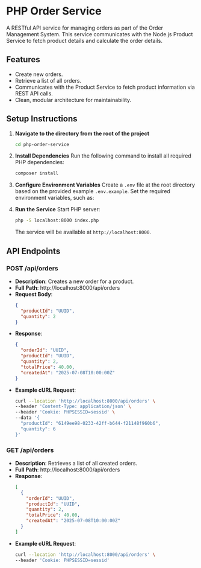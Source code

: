 # PHP Order Service

A RESTful API service for managing orders as part of the Order Management System. This service communicates with the Node.js Product Service to fetch product details and calculate the order details.

## Features

- Create new orders.
- Retrieve a list of all orders.
- Communicates with the Product Service to fetch product information via REST API calls.
- Clean, modular architecture for maintainability.

## Setup Instructions

1. **Navigate to the directory from the root of the project**
   ```bash
   cd php-order-service
   ```

2. **Install Dependencies**
   Run the following command to install all required PHP dependencies:
   ```bash
   composer install
   ```

3. **Configure Environment Variables**
   Create a `.env` file at the root directory based on the provided example `.env.example`. Set the required environment variables, such as:


4. **Run the Service**
   Start PHP server:
   ```bash
   php -S localhost:8000 index.php
   ```
   The service will be available at `http://localhost:8000`.

## API Endpoints

### **POST /api/orders**
- **Description**: Creates a new order for a product.
- **Full Path**: http://localhost:8000/api/orders
- **Request Body**:
  ```json
  {
    "productId": "UUID",
    "quantity": 2
  }
  ```
- **Response**:
  ```json
  {
    "orderId": "UUID",
    "productId": "UUID",
    "quantity": 2,
    "totalPrice": 40.00,
    "createdAt": "2025-07-08T10:00:00Z"
  }
  ```
- **Example cURL Request**:
  ```bash
  curl --location 'http://localhost:8000/api/orders' \
  --header 'Content-Type: application/json' \
  --header 'Cookie: PHPSESSID=sessid' \
  --data '{
    "productId": "6149ee98-0233-42ff-b644-f21148f960b6",
    "quantity": 6
  }'

  ```

### **GET /api/orders**
- **Description**: Retrieves a list of all created orders.
- **Full Path**: http://localhost:8000/api/orders
- **Response**:
  ```json
  [
    {
      "orderId": "UUID",
      "productId": "UUID",
      "quantity": 2,
      "totalPrice": 40.00,
      "createdAt": "2025-07-08T10:00:00Z"
    }
  ]
  ```
- **Example cURL Request**:
  ```bash
  curl --location 'http://localhost:8000/api/orders' \
  --header 'Cookie: PHPSESSID=sessid'
  ```

